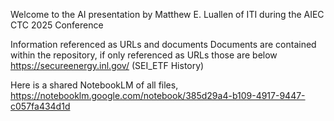 

Welcome to the AI presentation by Matthew E. Luallen of ITI during the AIEC CTC 2025 Conference

Information referenced as URLs and documents
Documents are contained within the repository, if only referenced as URLs those are below
https://secureenergy.inl.gov/  (SEI_ETF History)


Here is a shared NotebookLM of all files, https://notebooklm.google.com/notebook/385d29a4-b109-4917-9447-c057fa434d1d
